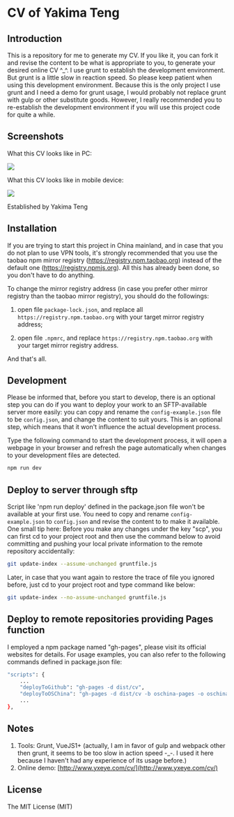 # CV of Yakima Teng

## Introduction

This is a repository for me to generate my CV. If you like it, you can fork it and revise the content to be what is appropriate to you, to generate your desired online CV ^_^. I use grunt to establish the development environment. But grunt is a little slow in reaction speed. So please keep patient when using this development environment. Because this is the only project I use grunt and I need a demo for grunt usage, I would probably not replace grunt with gulp or other substitute goods. However, I really recommended you to re-establish the development environment if you will use this project code for quite a while. 

## Screenshots

What this CV looks like in PC:

![](./screenshots/part1.png)

What this CV looks like in mobile device:

![](./screenshots/part2.png)

Established by Yakima Teng

## Installation

If you are trying to start this project in China mainland, and in case that you do not plan to use VPN tools, it's strongly recommended that you use the taobao npm mirror registry (https://registry.npm.taobao.org) instead of the default one (https://registry.npmjs.org). All this has already been done, so you don't have to do anything.

To change the mirror registry address (in case you prefer other mirror registry than the taobao mirror registry), you should do the followings:

1. open file `package-lock.json`, and replace all `https://registry.npm.taobao.org` with your target mirror registry address;

2. open file `.npmrc`, and replace `https://registry.npm.taobao.org` with your target mirror registry address.

And that's all.

## Development

Please be informed that, before you start to develop, there is an optional step you can do if you want to deploy your work to an SFTP-available server more easily: you can copy and rename the `config-example.json` file to be `config.json`, and change the content to suit yours. This is an optional step, which means that it won't influence the actual development process.

Type the following command to start the development process, it will open a webpage in your browser and refresh the page automatically when changes to your development files are detected.

```bash
npm run dev
```

## Deploy to server through sftp

Script like 'npm run deploy' defined in the package.json file won't be available at your first use. You need to copy and rename `config-example.json` to `config.json` and revise the content to  to make it available. One small tip here:
Before you make any changes under the key "scp", you can first cd to your project root and then use the command below to avoid committing and pushing your local private information to the remote repository accidentally:
```bash
git update-index --assume-unchanged gruntfile.js
```
Later, in case that you want again to restore the trace of file you ignored before, just cd to your project root and type command like below:
```bash
git update-index --no-assume-unchanged gruntfile.js
```

## Deploy to remote repositories providing Pages function

I employed a npm package named "gh-pages", please visit its official websites for details. For usage examples, you can also refer to the following commands defined in package.json file:

```bash
"scripts": {
    ...
    "deployToGithub": "gh-pages -d dist/cv",
    "deployToOSChina": "gh-pages -d dist/cv -b oschina-pages -o oschina -r https://git.oschina.net/yakima/cv.git",
    ...
},
```

## Notes

1. Tools: Grunt, VueJS1+ (actually, I am in favor of gulp and webpack other then grunt, it seems to be too slow in action speed -_-. I used it here because I haven't had any experience of its usage before.)
2. Online demo: [http://www.yxeye.com/cv/](http://www.yxeye.com/cv/)

## License

The MIT License (MIT)
